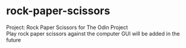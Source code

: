 # rock-paper-scissors
Project: Rock Paper Scissors for The Odin Project  
Play rock paper scissors against the computer 
GUI will be added in the future
